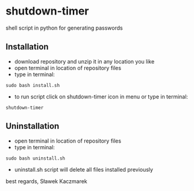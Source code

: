 # shutdown-timer
shell script in python for generating passwords

## Installation

* download repository and unzip it in any location you like
* open terminal in location of repository files
* type in terminal:

```
sudo bash install.sh
```

* to run script click on shutdown-timer icon in menu or type in terminal:

```
shutdown-timer
```

## Uninstallation

* open terminal in location of repository files
* type in terminal:

```
sudo bash uninstall.sh
```

* uninstall.sh script will delete all files installed previously

best regards,
Sławek Kaczmarek
